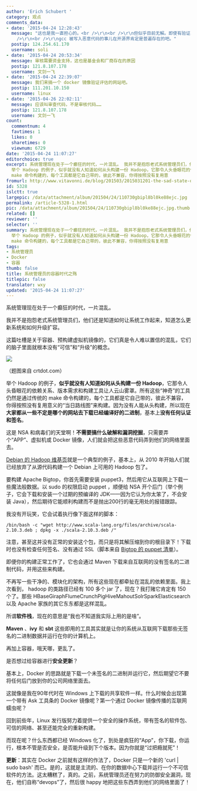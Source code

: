 ```yaml
---
author: 'Erich Schubert '
category: 观点
comments_data:
- date: '2015-04-24 12:28:43'
  message: "这也是我一直担心的。<br />\r\n<br />\r\n但似乎目前无解。即使有验证、签名。但谁又去保证这些被签名的 “App”的安全呢？<br
    />\r\n<br />\r\ngcc 被写入恶意代码的事儿在开源界肯定是普遍存在的吧。"
  postip: 124.254.61.170
  username: soli
- date: '2015-04-24 20:53:34'
  message: 审核需要资金支持，这也是基金会和厂商存在的原因
  postip: 121.8.107.178
  username: 文剑一飞
- date: '2015-04-24 22:39:07'
  message: 我们来搞一个 docker 镜像验证评估的网站吧。
  postip: 111.201.10.150
  username: linux
- date: '2015-04-26 22:02:11'
  message: 应该叫审查代码，不是审核代码……
  postip: 121.8.107.178
  username: 文剑一飞
count:
  commentnum: 4
  favtimes: 1
  likes: 0
  sharetimes: 0
  viewnum: 6729
date: '2015-04-24 11:07:27'
editorchoice: true
excerpt: 系统管理现在处于一个癫狂的时代，一片混乱。 我并不是抱怨老式系统管理员们，他们还是知道如何让系统工作起来，知道怎么更新系统和如何升级扩容。 这篇吐槽是关于容器、预构建虚拟机镜像的，它们真是令人难以置信的混乱，它们的脑子里面就根本没有可信和升级的概念。  （题图来自crtdot.com）
  举个 Hadoop 的例子，似乎就没有人知道如何从头构建一份 Hadoop，它那令人头昏眼花的依赖关系、版本需求和构建工具让人云山雾罩。所有这些神奇的工具仍然是通过传统的
  make 命令构建的，每个工具都是它自己带的，彼此不兼容，你得按照没有复用意
fromurl: http://www.vitavonni.de/blog/201503/2015031201-the-sad-state-of-sysadmin-in-the-age-of-containers.html
id: 5328
islctt: true
largepic: /data/attachment/album/201504/24/110730gbipl8bl0ke88ejc.jpg
permalink: /article-5328-1.html
pic: /data/attachment/album/201504/24/110730gbipl8bl0ke88ejc.jpg.thumb.jpg
related: []
reviewer: ''
selector: ''
summary: 系统管理现在处于一个癫狂的时代，一片混乱。 我并不是抱怨老式系统管理员们，他们还是知道如何让系统工作起来，知道怎么更新系统和如何升级扩容。 这篇吐槽是关于容器、预构建虚拟机镜像的，它们真是令人难以置信的混乱，它们的脑子里面就根本没有可信和升级的概念。  （题图来自crtdot.com）
  举个 Hadoop 的例子，似乎就没有人知道如何从头构建一份 Hadoop，它那令人头昏眼花的依赖关系、版本需求和构建工具让人云山雾罩。所有这些神奇的工具仍然是通过传统的
  make 命令构建的，每个工具都是它自己带的，彼此不兼容，你得按照没有复用意
tags:
- 系统管理员
- Docker
- 容器
thumb: false
title: 系统管理员的容器时代之殇
titlepic: false
translator: wxy
updated: '2015-04-24 11:07:27'
---
```


系统管理现在处于一个癫狂的时代，一片混乱。


我并不是抱怨老式系统管理员们，他们还是知道如何让系统工作起来，知道怎么更新系统和如何升级扩容。


这篇吐槽是关于容器、预构建虚拟机镜像的，它们真是令人难以置信的混乱，它们的脑子里面就根本没有“可信”和“升级”的概念。


![](/data/attachment/album/201504/24/110730gbipl8bl0ke88ejc.jpg)


（题图来自 crtdot.com）


举个 Hadoop 的例子，**似乎就没有人知道如何从头构建一份 Hadoop**，它那令人头昏眼花的依赖关系、版本需求和构建工具让人云山雾罩。所有这些“神奇”的工具仍然是通过传统的 make 命令构建的，每个工具都是它自己带的，彼此不兼容，你得按照没有复用意义的“当日路线图”来构建。因为没有人能从头构建，所以现在**大家都从一些不定是哪个的网站去下载已经编译好的二进制**，基本上**没有任何认证和签名**。


这是 NSA 和病毒们的天堂啊！**不需要搞什么破解和漏洞挖掘**，只需要弄个“APP”、虚拟机或 Docker 镜像，人们就会把这些恶意代码弄到他们的网络里面去。


[Debian 的 Hadoop 维基页](https://wiki.debian.org/Hadoop)就是一个典型的例子，基本上，从 2010 年开始人们就已经放弃了从源代码构建一个 Debian 上可用的 Hadoop 包了。


要构建 Apache Bigtop，你首先需要安装 puppet3，然后用它从互联网上下载一些魔法般数据。以 sudo 的权限启动 puppet ，顺便给 NSA 开个后门（举个例子，它会下载和安装一个过期的预编译的 JDK——因为它认为你太笨了，不会安装 Java），然后期待它能顺利构建而不是抛出200行的毫无用处的报错跟踪。


我没有开玩笑，它会试着执行像下面这样的脚本：



```
/bin/bash -c "wget http://www.scala-lang.org/files/archive/scala-2.10.3.deb ; dpkg -x ./scala-2.10.3.deb /"
```

注意，甚至这并没有正常的安装这个包，而只是将其解压缩到你的根目录下！下载时也没有检查任何签名、没有通过 SSL（脚本来自 [Bigtop 的 puppet 清单](https://github.com/apache/bigtop/blob/master/bigtop_toolchain/manifests/scala.pp)）。


即便你的构建正常工作了，它也会通过 Maven 下载来自互联网的没有签名的二进制代码，并用这些来构建。


不再写一些干净的、模块化的架构，所有这些现在都牵扯在混乱的依赖里面。我上次看到， hadoop 的类路径已经有 100 多个 jar 了，现在？我打赌它肯定有 150 个了。那些 HBaseGiraphFlumeCrunchPigHiveMahoutSolrSparkElasticsearch 以及 Apache 家族的其它东东都是这样混乱。


所谓**软件栈**，现在的意思是“我也不知道我实际上用的是啥”。


**Maven** 、**ivy** 和 **sbt** 这些即用的工具其实就是让你的系统从互联网下载那些无签名的二进制数据并运行在你的计算机上。


再加上容器，哦天哪，更乱了。


是否想过给容器进行**安全更新**？


基本上，Docker 的思路就是下载一个未签名的二进制并运行它，然后期望它不要将任何后门放到你的公司网络里面去。


这就像是我在90年代时在 Windows 上下载的共享软件一样。什么时候会出现第一个带有 Ask 工具条的 Docker 镜像呢？第一个通过 Docker 镜像传播的互联网蠕虫呢？


回到前些年，Linux 发行版努力着提供一个安全的操作系统，带有签名的软件包、可信的网络、甚至还能完全的重新构建。


而现在呢？什么东西都已经 Windows 化了，到处是疯狂的“App”，你下载，你运行，根本不管是否安全，是否能升级到下个版本。因为你就是“过把瘾就死”！


**更新**：其实在 Docker 之前就有这样的作法了，Docker 只是一个新的 'curl | sudo bash' 而已。是的，这就是主流的、在你的数据中心下载并运行一个不可信软件的方法。这太糟糕了，真的。之前，系统管理员还在努力的防御安全漏洞，现在，他们自称“devops”了，然后很 happy 地把这些东西弄到他们的网络里面了！